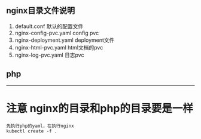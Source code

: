 ## nginx目录文件说明
1. default.conf  默认的配置文件
2. nginx-config-pvc.yaml config pvc
3. nginx-deployment.yaml  deployment文件
3. nginx-html-pvc.yaml  html文档的pvc
4. nginx-log-pvc.yaml 日志pvc

## php
---
# 注意 nginx的目录和php的目录要是一样

```
先执行php的yaml，在执行nginx
kubectl create -f .
```
